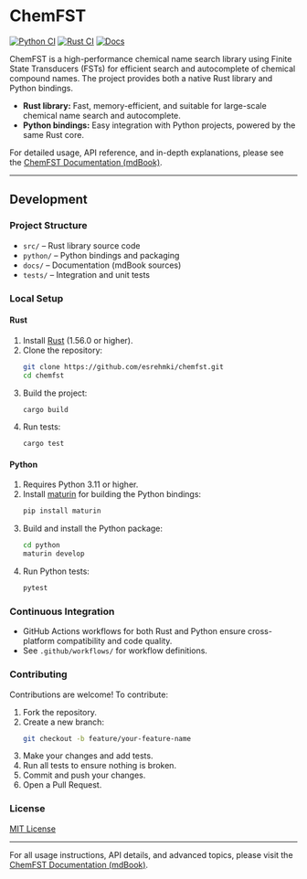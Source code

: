 # ChemFST

[![Python CI](https://github.com/esrehmki/chemfst/actions/workflows/python.yml/badge.svg)](https://github.com/esrehmki/chemfst/actions/workflows/python.yml)
[![Rust CI](https://github.com/esrehmki/chemfst/actions/workflows/rust.yml/badge.svg)](https://github.com/esrehmki/chemfst/actions/workflows/rust.yml)
[![Docs](https://img.shields.io/badge/docs-mdBook-blue)](https://esrehmki.github.io/chemfst/)

ChemFST is a high-performance chemical name search library using Finite State Transducers (FSTs) for efficient search and autocomplete of chemical compound names. The project provides both a native Rust library and Python bindings.

- **Rust library:** Fast, memory-efficient, and suitable for large-scale chemical name search and autocomplete.
- **Python bindings:** Easy integration with Python projects, powered by the same Rust core.

For detailed usage, API reference, and in-depth explanations, please see the [ChemFST Documentation (mdBook)](https://esrehmki.github.io/chemfst/).

---

## Development

### Project Structure

- `src/` – Rust library source code
- `python/` – Python bindings and packaging
- `docs/` – Documentation (mdBook sources)
- `tests/` – Integration and unit tests

### Local Setup

#### Rust

1. Install [Rust](https://www.rust-lang.org/tools/install) (1.56.0 or higher).
2. Clone the repository:
   ```bash
   git clone https://github.com/esrehmki/chemfst.git
   cd chemfst
   ```
3. Build the project:
   ```bash
   cargo build
   ```
4. Run tests:
   ```bash
   cargo test
   ```

#### Python

1. Requires Python 3.11 or higher.
2. Install [maturin](https://github.com/PyO3/maturin) for building the Python bindings:
   ```bash
   pip install maturin
   ```
3. Build and install the Python package:
   ```bash
   cd python
   maturin develop
   ```
4. Run Python tests:
   ```bash
   pytest
   ```

### Continuous Integration

- GitHub Actions workflows for both Rust and Python ensure cross-platform compatibility and code quality.
- See `.github/workflows/` for workflow definitions.

### Contributing

Contributions are welcome! To contribute:

1. Fork the repository.
2. Create a new branch:
   ```bash
   git checkout -b feature/your-feature-name
   ```
3. Make your changes and add tests.
4. Run all tests to ensure nothing is broken.
5. Commit and push your changes.
6. Open a Pull Request.

### License

[MIT License](LICENSE)

---

For all usage instructions, API details, and advanced topics, please visit the [ChemFST Documentation (mdBook)](https://esrehmki.github.io/chemfst/).
